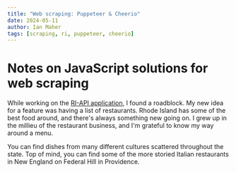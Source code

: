 ```yaml
---
title: "Web scraping: Puppeteer & Cheerio"
date: 2024-05-11
author: Ian Maher
tags: [scraping, ri, puppeteer, cheerio]
---
```


# Notes on JavaScript solutions for web scraping

While working on the [RI-API application](https://github.com/ianpmaher/ri-api), I found a roadblock. 
My new idea for a feature was having a list of restaurants. Rhode Island has some of the best food around, and there's always something new going on. I grew up in the millieu of the restaurant business, and I'm grateful to know my way around a menu. 

You can find dishes from many different cultures scattered throughout the state. Top of mind, you can find some of the more storied Italian restaurants in New England on Federal Hill in Providence. 